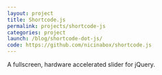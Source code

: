 ```yaml
---
layout: project
title: Shortcode.js
permalink: projects/shortcode-js
categories: project
launch: /blog/shortcode-dot-js/
code: https://github.com/nicinabox/shortcode.js
---
```


A fullscreen, hardware accelerated slider for jQuery.
